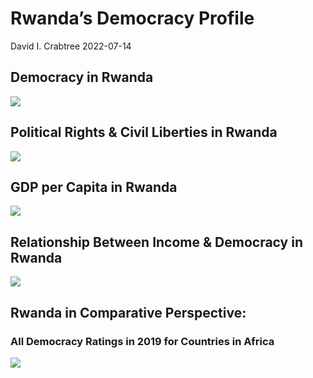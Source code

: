 Rwanda’s Democracy Profile
================
David I. Crabtree
2022-07-14

## Democracy in Rwanda

![](C:\Users\David\Desktop\PROGRA~1\FILESA~1\DEMOCR~1\reports\RWANDA~1/figure-gfm/Demscore-1.png)<!-- -->

## Political Rights & Civil Liberties in Rwanda

![](C:\Users\David\Desktop\PROGRA~1\FILESA~1\DEMOCR~1\reports\RWANDA~1/figure-gfm/Political%20Rights%20&%20Civil%20Libs-1.png)<!-- -->

## GDP per Capita in Rwanda

![](C:\Users\David\Desktop\PROGRA~1\FILESA~1\DEMOCR~1\reports\RWANDA~1/figure-gfm/GDP%20per%20Capita-1.png)<!-- -->

## Relationship Between Income & Democracy in Rwanda

![](C:\Users\David\Desktop\PROGRA~1\FILESA~1\DEMOCR~1\reports\RWANDA~1/figure-gfm/Income%20&%20Dem-1.png)<!-- -->

## Rwanda in Comparative Perspective:

### All Democracy Ratings in 2019 for Countries in Africa

![](C:\Users\David\Desktop\PROGRA~1\FILESA~1\DEMOCR~1\reports\RWANDA~1/figure-gfm/Democracy%20in%20Comparative%20Perspective-1.png)<!-- -->
